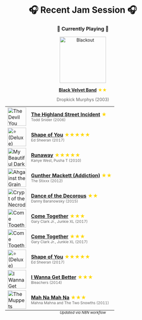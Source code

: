 <!-- SPOTIFY_RECENTLY_PLAYED:START -->
<div align='center'>

# 🎧 Recent Jam Session 🎧

<h3>🎵 Currently Playing 🎵</h3>

<a href="https://open.spotify.com/track/356DFRPTv6s2jPuQHrIqWi"><img src="https://i.scdn.co/image/ab67616d0000b27321fe7a86d0e0803b99b893ba" width="150" height="150" alt="Blackout" /></a>

<b><a href="https://open.spotify.com/track/356DFRPTv6s2jPuQHrIqWi">Black Velvet Band</a></b><span style="color: gold;"> ★★</span>

<span style="color: #666;">Dropkick Murphys (2003)</span>

<table style='margin: 0 auto; max-width: 550px;'>
<tr>
<td width="60"><a href="https://open.spotify.com/track/14daOroAa2CmxeT1prZnOE"><img src="https://i.scdn.co/image/ab67616d0000b2736fede82146181a73665793d8" width="60" height="60" alt="The Devil You Know" /></a></td>
<td><b><a href="https://open.spotify.com/track/14daOroAa2CmxeT1prZnOE">The Highland Street Incident</a></b> <span style="color: gold;"> ★</span><br><span style="font-size: 12px; color: #666;">Todd Snider (2006)</span></td>
</tr>
<tr>
<td width="60"><a href="https://open.spotify.com/track/7qiZfU4dY1lWllzX7mPBI3"><img src="https://i.scdn.co/image/ab67616d0000b273ba5db46f4b838ef6027e6f96" width="60" height="60" alt="÷ (Deluxe)" /></a></td>
<td><b><a href="https://open.spotify.com/track/7qiZfU4dY1lWllzX7mPBI3">Shape of You</a></b> <span style="color: gold;"> ★★★★★</span><br><span style="font-size: 12px; color: #666;">Ed Sheeran (2017)</span></td>
</tr>
<tr>
<td width="60"><a href="https://open.spotify.com/track/3DK6m7It6Pw857FcQftMds"><img src="https://i.scdn.co/image/ab67616d0000b273d9194aa18fa4c9362b47464f" width="60" height="60" alt="My Beautiful Dark Twisted Fantasy" /></a></td>
<td><b><a href="https://open.spotify.com/track/3DK6m7It6Pw857FcQftMds">Runaway</a></b> <span style="color: gold;"> ★★★★★</span><br><span style="font-size: 12px; color: #666;">Kanye West, Pusha T (2010)</span></td>
</tr>
<tr>
<td width="60"><a href="https://open.spotify.com/track/6OpfVzM7bX74yBugaeL2x3"><img src="https://i.scdn.co/image/ab67616d0000b273b7ab0807d7b2787c8755ef07" width="60" height="60" alt="Ahgainst the Grain" /></a></td>
<td><b><a href="https://open.spotify.com/track/6OpfVzM7bX74yBugaeL2x3">Gunther Mackett (Addiction)</a></b> <span style="color: gold;"> ★★</span><br><span style="font-size: 12px; color: #666;">The Stixxx (2012)</span></td>
</tr>
<tr>
<td width="60"><a href="https://open.spotify.com/track/2HIslp2i7gk4DwtwOEKJPA"><img src="https://i.scdn.co/image/ab67616d0000b273735452bc4bcbb34782034840" width="60" height="60" alt="Crypt of the Necrodancer (Original Game Soundtrack)" /></a></td>
<td><b><a href="https://open.spotify.com/track/2HIslp2i7gk4DwtwOEKJPA">Dance of the Decorous</a></b> <span style="color: gold;"> ★★</span><br><span style="font-size: 12px; color: #666;">Danny Baranowsky (2015)</span></td>
</tr>
<tr>
<td width="60"><a href="https://open.spotify.com/track/45HAjqRWiNv6mMPw4NvZrU"><img src="https://i.scdn.co/image/ab67616d0000b273bce034d651da4d21e43c8a19" width="60" height="60" alt="Come Together" /></a></td>
<td><b><a href="https://open.spotify.com/track/45HAjqRWiNv6mMPw4NvZrU">Come Together</a></b> <span style="color: gold;"> ★★★</span><br><span style="font-size: 12px; color: #666;">Gary Clark Jr., Junkie XL (2017)</span></td>
</tr>
<tr>
<td width="60"><a href="https://open.spotify.com/track/45HAjqRWiNv6mMPw4NvZrU"><img src="https://i.scdn.co/image/ab67616d0000b273bce034d651da4d21e43c8a19" width="60" height="60" alt="Come Together" /></a></td>
<td><b><a href="https://open.spotify.com/track/45HAjqRWiNv6mMPw4NvZrU">Come Together</a></b> <span style="color: gold;"> ★★★</span><br><span style="font-size: 12px; color: #666;">Gary Clark Jr., Junkie XL (2017)</span></td>
</tr>
<tr>
<td width="60"><a href="https://open.spotify.com/track/7qiZfU4dY1lWllzX7mPBI3"><img src="https://i.scdn.co/image/ab67616d0000b273ba5db46f4b838ef6027e6f96" width="60" height="60" alt="÷ (Deluxe)" /></a></td>
<td><b><a href="https://open.spotify.com/track/7qiZfU4dY1lWllzX7mPBI3">Shape of You</a></b> <span style="color: gold;"> ★★★★★</span><br><span style="font-size: 12px; color: #666;">Ed Sheeran (2017)</span></td>
</tr>
<tr>
<td width="60"><a href="https://open.spotify.com/track/1RwwmiVtLAtPmxAqKVfwgG"><img src="https://i.scdn.co/image/ab67616d0000b273d9c7516258eb58d793d49e2e" width="60" height="60" alt="I Wanna Get Better" /></a></td>
<td><b><a href="https://open.spotify.com/track/1RwwmiVtLAtPmxAqKVfwgG">I Wanna Get Better</a></b> <span style="color: gold;"> ★★★</span><br><span style="font-size: 12px; color: #666;">Bleachers (2014)</span></td>
</tr>
<tr>
<td width="60"><a href="https://open.spotify.com/track/4rVrHxLGV2iSN4nJtI9hKh"><img src="https://i.scdn.co/image/ab67616d0000b27349975a26b5562064db3a552b" width="60" height="60" alt="The Muppets (Original Motion Picture Soundtrack)" /></a></td>
<td><b><a href="https://open.spotify.com/track/4rVrHxLGV2iSN4nJtI9hKh">Mah Na Mah Na</a></b> <span style="color: gold;"> ★★★</span><br><span style="font-size: 12px; color: #666;">Mahna Mahna and The Two Snowths (2011)</span></td>
</tr>
</table>
<sub><i>Updated via N8N workflow</i></sub>
</div>


<!-- SPOTIFY_RECENTLY_PLAYED:END -->